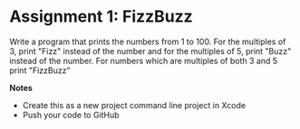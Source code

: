 # Assignment 1: FizzBuzz

Write a program that prints the numbers from 1 to 100. For the multiples of 3, print "Fizz" instead of the number and for the multiples of 5, print "Buzz" instead of the number. For numbers which are multiples of both 3 and 5 print "FizzBuzz"

**Notes**
- Create this as a new project command line project in Xcode
- Push your code to GitHub
